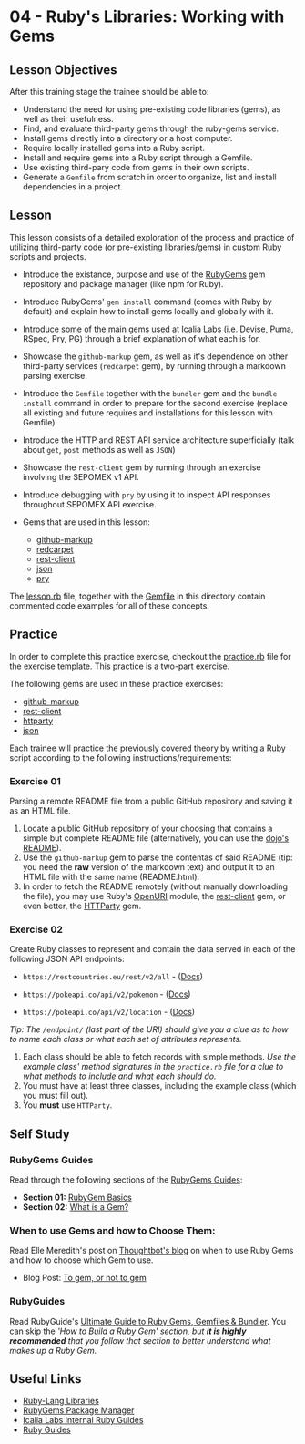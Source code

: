 # 04 - Ruby's Libraries: Working with Gems

## Lesson Objectives

After this training stage the trainee should be able to: 

+ Understand the need for using pre-existing code libraries (gems), as well as their usefulness.
+ Find, and evaluate third-party gems through the ruby-gems service.
+ Install gems directly into a directory or a host computer.
+ Require locally installed gems into a Ruby script.
+ Install and require gems into a Ruby script through a Gemfile.
+ Use existing third-pary code from gems in their own scripts.
+ Generate a `Gemfile` from scratch in order to organize, list and install dependencies in a project.

## Lesson

This lesson consists of a detailed exploration of the process and practice of utilizing third-party code (or pre-existing libraries/gems) in custom Ruby scripts and projects.

+ Introduce the existance, purpose and use of the [RubyGems](https://rubygems.org/) gem repository and package manager (like npm for Ruby).
+ Introduce RubyGems' `gem install` command (comes with Ruby by default) and explain how to install gems locally and globally with it.
+ Introduce some of the main gems used at Icalia Labs (i.e. Devise, Puma, RSpec, Pry, PG) through a brief explanation of what each is for.
+ Showcase the `github-markup` gem, as well as it's dependence on other third-party services (`redcarpet` gem), by running through a markdown parsing exercise.
+ Introduce the `Gemfile` together with the `bundler` gem and the `bundle install` command in order to prepare for the second exercise (replace all existing and future requires and installations for this lesson with Gemfile)
+ Introduce the HTTP and REST API service architecture superficially (talk about `get`, `post` methods as well as `JSON`)
+ Showcase the `rest-client` gem by running through an exercise involving the SEPOMEX v1 API.
+ Introduce debugging with `pry` by using it to inspect API responses throughout SEPOMEX API exercise.
  
+ Gems that are used in this lesson:

  + [github-markup](https://github.com/github/markup)
  + [redcarpet](https://github.com/vmg/redcarpet)
  + [rest-client](https://github.com/rest-client/rest-client)
  + [json](https://github.com/flori/json)
  + [pry](https://github.com/pry/pry)
  
The [lesson.rb](/lesson.rb) file, together with the [Gemfile](Gemfile) in this directory contain commented code examples for all of these concepts.

## Practice

In order to complete this practice exercise, checkout the [practice.rb](practice.rb) file for the exercise template. This practice is a two-part exercise.

The following gems are used in these practice exercises:

+ [github-markup](https://github.com/github/markup)
+ [rest-client](https://github.com/rest-client/rest-client) 
+ [httparty](https://github.com/jnunemaker/httparty)
+ [json](https://github.com/flori/json)

Each trainee will practice the previously covered theory by writing a Ruby script according to the following instructions/requirements:

### Exercise 01

Parsing a remote README file from a public GitHub repository and saving it as an HTML file.

   1. Locate a public GitHub repository of your choosing that contains a simple but complete README file (alternatively, you can use the [dojo's README]([https://github.com/IcaliaLabs/dojo/README.md](https://github.com/IcaliaLabs/dojo/blob/master/README.md))).
   2. Use the `github-markup` gem to parse the contentas of said README (tip: you need the **raw** version of the markdown text) and output it to an HTML file with the same name (README.html).
   3. In order to fetch the README remotely (without manually downloading the file), you may use Ruby's [OpenURI](https://ruby-doc.org/stdlib-2.3.1/libdoc/open-uri/rdoc/OpenURI.html) module, the [rest-client](https://github.com/rest-client/rest-client) gem, or even better, the [HTTParty]([https://](https://github.com/jnunemaker/httparty)) gem.

### Exercise 02

Create Ruby classes to represent and contain the data served in each of the following JSON API endpoints:

+ `https://restcountries.eu/rest/v2/all` - ([Docs](https://restcountries.eu/#api-endpoints-all)) 

+ `https://pokeapi.co/api/v2/pokemon` - ([Docs](https://pokeapi.co/docs/v2.html/#pokemon-section)) 

+ `https://pokeapi.co/api/v2/location` - ([Docs](https://pokeapi.co/docs/v2.html/#locations-section)) 



*Tip: The `/endpoint/` (last part of the URI) should give you a clue as to how to name each class or what each set of attributes represents.*

1. Each class should be able to fetch records with simple methods. *Use the example class' method signatures in the `practice.rb` file for a clue to what methods to include and what each should do.*
2. You must have at least three classes, including the example class (which you must fill out).
3. You **must** use `HTTParty`.

## Self Study

### RubyGems Guides

Read through the following sections of the [RubyGems Guides](https://www.rubygems.org):

+ **Section 01:** [RubyGem Basics](https://guides.rubygems.org/rubygems-basics/)
+ **Section 02:** [What is a Gem?](https://guides.rubygems.org/what-is-a-gem/)

### When to use Gems and how to Choose Them:

Read Elle Meredith's post on [Thoughtbot's blog](https://thoughtbot.com/blog) on when to use Ruby Gems and how to choose which Gem to use.

+ Blog Post: [To gem, or not to gem](https://thoughtbot.com/blog/to-gem-or-not-to-gem)

### RubyGuides

Read RubyGuide's [Ultimate Guide to Ruby Gems, Gemfiles & Bundler](https://www.rubyguides.com/2018/09/ruby-gems-gemfiles-bundler/). You can skip the *'How to Build a Ruby Gem' section, but ***it is highly recommended*** that you follow that section to better understand what makes up a Ruby Gem.*

## Useful Links

+ [Ruby-Lang Libraries](https://www.ruby-lang.org/en/libraries/)
+ [RubyGems Package Manager](https://www.rubygems.org)
+ [Icalia Labs Internal Ruby Guides](https://github.com/IcaliaLabs/guides/tree/master/stack/ruby)
+ [Ruby Guides](https://www.rubyguides.com/)

